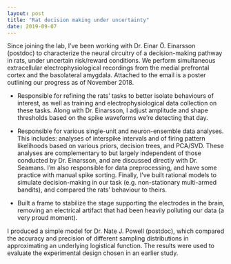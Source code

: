 ```yaml
---
layout: post
title: "Rat decision making under uncertainty"
date: 2019-09-07
---
```


Since joining the lab, I’ve been working with Dr. Einar Ö. Einarsson (postdoc) to characterize the neural circuitry of a decision-making pathway in rats, under uncertain risk/reward conditions. We perform simultaneous extracellular electrophysiological recordings from the medial prefrontal cortex and the basolateral amygdala. Attached to the email is a poster outlining our progress as of November 2018.

- Responsible for refining the rats’ tasks to better isolate behaviours of interest, as well as training and electrophysiological data collection on these tasks. Along with Dr. Einarsson, I adjust amplitude and shape thresholds based on the spike waveforms we’re detecting that day.

- Responsible for various single-unit and neuron-ensemble data analyses. This includes: analyses of interspike intervals and of firing pattern likelihoods based on various priors, decision trees, and PCA/SVD. These analyses are complementary to but largely independent of those conducted by Dr. Einarsson, and are discussed directly with Dr. Seamans. I’m also responsible for data preprocessing, and have some practice with manual spike sorting. Finally, I’ve built rational models to simulate decision-making in our task (e.g. non-stationary multi-armed bandits), and compared the rats’ behaviour to theirs.

- Built a frame to stabilize the stage supporting the electrodes in the brain, removing an electrical artifact that had been heavily polluting our data (a very proud moment).

I produced a simple model for Dr. Nate J. Powell (postdoc), which compared the accuracy and precision of different sampling distributions in approximating an underlying logistical function. The results were used to evaluate the experimental design chosen in an earlier study.
